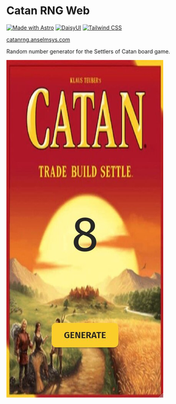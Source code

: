 # Catan RNG Web
 [![Made with Astro](https://img.shields.io/badge/Made%20with-Astro-ff5d01?style=flat&logo=astro&logoColor=white)](https://astro.build/) [![DaisyUI](https://img.shields.io/badge/-DaisyUI-8b5cf6?style=flat&logo=daisyui&logoColor=white)](https://daisyui.com/) [![Tailwind CSS](https://img.shields.io/badge/-Tailwind%20CSS-06b6d4?style=flat&logo=tailwindcss&logoColor=white)](https://tailwindcss.com/)

[catanrng.anselmsys.com](https://catanrng.anselmsys.com)

Random number generator for the Settlers of Catan board game.

![screenshot](https://github.com/n-anselm/Catan-RNG-Web/blob/main/public/catanrng-demo.jpg)

